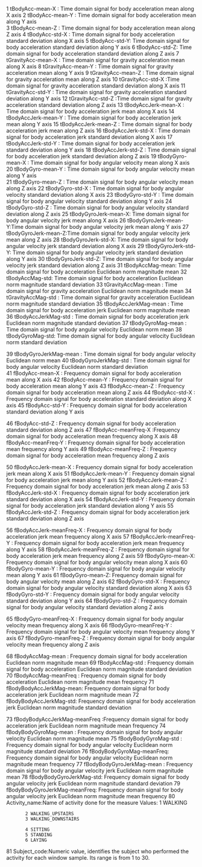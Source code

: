 1 tBodyAcc-mean-X
 : Time domain signal for body acceleration mean along X axis
2 tBodyAcc-mean-Y : Time domain signal for body acceleration mean along Y axis                                                                              
3 tBodyAcc-mean-Z : Time domain signal for body acceleration mean along Z axis 
4 tBodyAcc-std-X : Time domain signal for body acceleration standard deviation along X axis
5 tBodyAcc-std-Y: Time domain signal for body acceleration standard deviation along Y axis
6 tBodyAcc-std-Z: Time domain signal for body acceleration standard deviation along Z axis
7 tGravityAcc-mean-X : Time domain signal for gravity acceleration mean along X axis
8 tGravityAcc-mean-Y : Time domain signal for gravity acceleration mean along Y axis
9 tGravityAcc-mean-Z
: Time domain signal for gravity acceleration mean along Z axis
10 tGravityAcc-std-X :Time domain signal for gravity acceleration standard deviation along X axis
11 tGravityAcc-std-Y
: Time domain signal for gravity acceleration standard deviation along Y axis
12 tGravityAcc-std-Z :Time domain signal for gravity acceleration standard deviation along Z axis
13 tBodyAccJerk-mean-X : Time domain signal for body acceleration jerk mean along X axis
14 tBodyAccJerk-mean-Y : Time domain signal for body acceleration jerk mean along Y axis
15 tBodyAccJerk-mean-Z : Time domain signal for body acceleration jerk mean along Z axis
16 tBodyAccJerk-std-X : Time domain signal for body acceleration jerk standard deviation along X axis
17 tBodyAccJerk-std-Y : Time domain signal for body acceleration jerk standard deviation along Y axis 
18 tBodyAccJerk-std-Z : Time domain signal for body acceleration jerk standard deviation along Z axis 
19 tBodyGyro-mean-X : Time domain signal for body angular velocity mean along X axis
20 tBodyGyro-mean-Y : Time domain signal for body angular velocity mean along Y axis                                                                                   
21 tBodyGyro-mean-Z : Time domain signal for body angular velocity mean along Z axis 
22 tBodyGyro-std-X : Time domain signal for body angular velocity standard deviation along X axis
23 tBodyGyro-std-Y
 : Time domain signal for body angular velocity standard deviation along Y axis
24 tBodyGyro-std-Z : Time domain signal for body angular velocity standard deviation along Z axis
25 tBodyGyroJerk-mean-X: Time domain signal for body angular velocity jerk mean along X axis
26 tBodyGyroJerk-mean-Y:Time domain signal for body angular velocity jerk mean along Y axis
27 tBodyGyroJerk-mean-Z:Time domain signal for body angular velocity jerk mean along Z axis
28 tBodyGyroJerk-std-X: Time domain signal for body angular velocity jerk standard deviation along X axis
29 tBodyGyroJerk-std-Y: Time domain signal for body angular velocity jerk standard deviation along Y axis
30 tBodyGyroJerk-std-Z: Time domain signal for body angular velocity jerk standard deviation along Z axis
31 tBodyAccMag-mean: Time domain signal for body acceleration Euclidean norm magnitude mean
32 tBodyAccMag-std: Time domain signal for body acceleration Euclidean norm magnitude standard deviation
33 tGravityAccMag-mean : Time domain signal for gravity acceleration Euclidean norm magnitude mean 
34 tGravityAccMag-std : Time domain signal for gravity acceleration Euclidean norm magnitude standard deviation
35 tBodyAccJerkMag-mean : Time domain signal for body acceleration jerk Euclidean norm magnitude mean 
36 tBodyAccJerkMag-std : Time domain signal for body acceleration jerk Euclidean norm magnitude standard deviation
37 tBodyGyroMag-mean : Time domain signal for body angular velocity Euclidean norm mean
38 tBodyGyroMag-std: Time domain signal for body angular velocity Euclidean norm standard deviation      

39 tBodyGyroJerkMag-mean : Time domain signal for body angular velocity Euclidean norm mean 
40 tBodyGyroJerkMag-std : Time domain signal for body angular velocity Euclidean norm standard deviation  
41 fBodyAcc-mean-X : Frequency domain signal for body acceleration mean along X axis
42 fBodyAcc-mean-Y : Frequency domain signal for body acceleration mean along Y axis
43 fBodyAcc-mean-Z : Frequency domain signal for body acceleration mean along Z axis
44 fBodyAcc-std-X : Frequency domain signal for body acceleration standard deviation along X axis
45 fBodyAcc-std-Y : Frequency domain signal for body acceleration standard deviation along Y axis

46 fBodyAcc-std-Z : Frequency domain signal for body acceleration standard deviation along Z axis
47 fBodyAcc-meanFreq-X :Frequency domain signal for body acceleration mean frequency along X axis
48 fBodyAcc-meanFreq-Y : Frequency domain signal for body acceleration mean frequency along Y axis
49 fBodyAcc-meanFreq-Z : Frequency domain signal for body acceleration mean frequency along Z axis

50 fBodyAccJerk-mean-X : Frequency domain signal for body acceleration jerk mean along X axis
51 fBodyAccJerk-mean-Y : Frequency domain signal for body acceleration jerk mean along Y axis
52 fBodyAccJerk-mean-Z : Frequency domain signal for body acceleration jerk mean along Z axis
53 fBodyAccJerk-std-X : Frequency domain signal for body acceleration jerk standard deviation along X axis
54 fBodyAccJerk-std-Y : Frequency domain signal for body acceleration jerk standard deviation along Y axis
55 fBodyAccJerk-std-Z : Frequency domain signal for body acceleration jerk standard deviation along Z axis

56 fBodyAccJerk-meanFreq-X : Frequency domain signal for body acceleration jerk mean frequency along X axis
57 fBodyAccJerk-meanFreq-Y : Frequency domain signal for body acceleration jerk mean frequency along Y axis
58 fBodyAccJerk-meanFreq-Z : Frequency domain signal for body acceleration jerk mean frequency along Z axis
59 fBodyGyro-mean-X: Frequency domain signal for body angular velocity mean along X axis
60 fBodyGyro-mean-Y : Frequency domain signal for body angular velocity mean along Y axis
61 fBodyGyro-mean-Z: Frequency domain signal for body angular velocity mean along Z axis
62 fBodyGyro-std-X : Frequency domain signal for body angular velocity standard deviation along X axis
63 fBodyGyro-std-Y : Frequency domain signal for body angular velocity standard deviation along Y axis
64 fBodyGyro-std-Z : Frequency domain signal for body angular velocity standard deviation along Z axis

65 fBodyGyro-meanFreq-X : Frequency domain signal for body angular velocity mean frequency along X axis 
66 fBodyGyro-meanFreq-Y : Frequency domain signal for body angular velocity mean frequency along Y axis
67 fBodyGyro-meanFreq-Z : Frequency domain signal for body angular velocity mean frequency along Z axis


68 fBodyAccMag-mean : Frequency domain signal for body acceleration Euclidean norm magnitude mean
69 fBodyAccMag-std
 : Frequency domain signal for body acceleration Euclidean norm magnitude standard deviation
70 fBodyAccMag-meanFreq : Frequency domain signal for body acceleration Euclidean norm magnitude mean  frequency
71 fBodyBodyAccJerkMag-mean: Frequency domain signal for body acceleration jerk Euclidean norm magnitude mean
72 fBodyBodyAccJerkMag-std: Frequency domain signal for body acceleration jerk Euclidean norm magnitude standard deviation

73 fBodyBodyAccJerkMag-meanFreq :Frequency domain signal for body acceleration jerk Euclidean norm magnitude mean frequency
74 fBodyBodyGyroMag-mean : Frequency domain signal for body angular velocity Euclidean norm magnitude mean
75 fBodyBodyGyroMag-std : Frequency domain signal for body angular velocity Euclidean norm magnitude standard deviation
76 fBodyBodyGyroMag-meanFreq: Frequency domain signal for body angular velocity Euclidean norm magnitude mean frequency
77 fBodyBodyGyroJerkMag-mean : Frequency domain signal for body angular velocity jerk Euclidean norm magnitude mean
78 fBodyBodyGyroJerkMag-std: Frequency domain signal for body angular velocity jerk Euclidean norm magnitude standard deviation
79 fBodyBodyGyroJerkMag-meanFreq: Frequency domain signal for body angular velocity jerk Euclidean norm magnitude mean frequency
80 Activity_name:Name of activity done for the measure
   Values: 1 WALKING

           2 WALKING_UPSTAIRS
           3 WALKING_DOWNSTAIRS

           4 SITTING
           5 STANDING
           6 LAYING
81 Subject_code:Numeric value, identifies the subject who performed the activity for each window sample. Its range is from 1 to 30. 


                                                                                                                      
                                                                                                               
                                                                           
 





























































